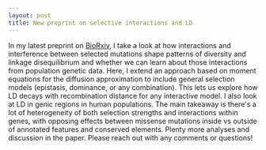 ```yaml
---
layout: post
title: New preprint on selective interactions and LD
---
```


In my latest preprint on
[BioRxiv](https://www.biorxiv.org/content/10.1101/2021.03.25.437004v1), I take
a look at how interactions and interference between selected mutations shape
patterns of diversity and linkage disequilibrium and whether we can learn about
those interactions from population genetic data. Here, I extend an approach
based on moment equations for the diffusion approximation to include general
selection models (epistasis, dominance, or any combination). This lets us
explore how LD decays with recombination distance for any interactive model.
I also look at LD in genic regions in human populations. The main takeaway is
there's a lot of heterogeneity of both selection strengths and interactions
within genes, with opposing effects between missense mutations inside vs
outside of annotated features and conserved elements. Plenty more analyses and
discussion in the paper. Please reach out with any comments or questions!
